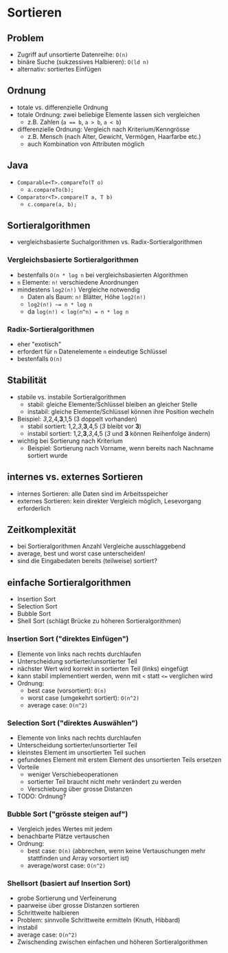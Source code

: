 # Sortieren

## Problem

- Zugriff auf unsortierte Datenreihe: `O(n)`
- binäre Suche (sukzessives Halbieren): `O(ld n)`
- alternativ: sortiertes Einfügen

## Ordnung

- totale vs. differenzielle Ordnung
- totale Ordnung: zwei beliebige Elemente lassen sich vergleichen
    - z.B. Zahlen (`a == b`, `a > b`, `a < b`)
- differenzielle Ordnung: Vergleich nach Kriterium/Kenngrösse
    - z.B. Mensch (nach Alter, Gewicht, Vermögen, Haarfarbe etc.)
    - auch Kombination von Attributen möglich

## Java

- `Comparable<T>.compareTo(T o)`
    - `a.compareTo(b);`
- `Comparator<T>.compare(T a, T b)`
    - `c.compare(a, b);`

## Sortieralgorithmen

- vergleichsbasierte Suchalgorithmen vs. Radix-Sortieralgorithmen

### Vergleichsbasierte Sortieralgorithmen 

- bestenfalls `O(n * log n` bei vergleichsbasierten Algorithmen
- `n` Elemente: `n!` verschiedene Anordnungen
- mindestens `log2(n!)` Vergleiche notwendig
    - Daten als Baum: `n!` Blätter, Höhe `log2(n!)`
    - `log2(n!) ~= n * log n`
    - da `log(n!) < log(n^n) = n * log n`

### Radix-Sortieralgorithmen

- eher "exotisch"
- erfordert für `n` Datenelemente `n` eindeutige Schlüssel
- bestenfalls `O(n)`

## Stabilität

- stabile vs. instabile Sortieralgorithmen
    - stabil: gleiche Elemente/Schlüssel bleiben an gleicher Stelle
    - instabil: gleiche Elemente/Schlüssel können ihre Position wecheln
- Beispiel: _3_,2,4,**3**,1,5 (3 doppelt vorhanden)
    - stabil sortiert: 1,2,_3_,**3**,4,5 (_3_ bleibt vor **3**)
    - instabil sortiert: 1,2,**3**,_3_,4,5 (_3_ und **3** können Reihenfolge
      ändern)
- wichtig bei Sortierung nach Kriterium
    - Beispiel: Sortierung nach Vorname, wenn bereits nach Nachname sortiert
      wurde

## internes vs. externes Sortieren

- internes Sortieren: alle Daten sind im Arbeitsspeicher
- externes Sortieren: kein direkter Vergleich möglich, Lesevorgang erforderlich

## Zeitkomplexität

- bei Sortieralgorithmen Anzahl Vergleiche ausschlaggebend
- average, best und worst case unterscheiden!
- sind die Eingabedaten bereits (teilweise) sortiert?

## einfache Sortieralgorithmen

- Insertion Sort
- Selection Sort
- Bubble Sort
- Shell Sort (schlägt Brücke zu höheren Sortieralgorithmen)

### Insertion Sort ("direktes Einfügen")

- Elemente von links nach rechts durchlaufen
- Unterscheidung sortierter/unsortierter Teil
- nächster Wert wird korrekt in sortierten Teil (links) eingefügt
- kann stabil implementiert werden, wenn mit `<` statt `<=` verglichen wird
- Ordnung:
    - best case (vorsortiert): `O(n)`
    - worst case (umgekehrt sortiert): `O(n^2)`
    - average case: `O(n^2)`


### Selection Sort ("direktes Auswählen")

- Elemente von links nach rechts durchlaufen
- Unterscheidung sortierter/unsortierter Teil
- kleinstes Element im unsortierten Teil suchen
- gefundenes Element mit erstem Element des unsortierten Teils ersetzen
- Vorteile
    - weniger Verschiebeoperationen
    - sortierter Teil braucht nicht mehr verändert zu werden
    - Verschiebung über grosse Distanzen
- TODO: Ordnung?

### Bubble Sort ("grösste steigen auf")

- Vergleich jedes Wertes mit jedem
- benachbarte Plätze vertauschen
- Ordnung:
    - best case: `O(n)` (abbrechen, wenn keine Vertauschungen mehr stattfinden
      und Array vorsortiert ist)
    - average/worst case: `O(n^2)`

### Shellsort (basiert auf Insertion Sort)

- grobe Sortierung und Verfeinerung
- paarweise über grosse Distanzen sortieren
- Schrittweite halbieren
- Problem: sinnvolle Schrittweite ermitteln (Knuth, Hibbard)
- instabil
- average case: `O(n^2)`
- Zwischending zwischen einfachen und höheren Sortieralgorithmen

